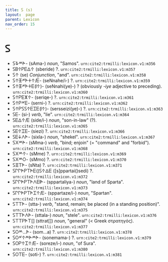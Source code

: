 ```yaml
---
title: 𐊖 (s)
layout:  page
parent: Lexicon
nav_order: 15
---
```




# 𐊖


- 𐊖𐊙𐊎𐊀- (sAma-) *noun*, "Samos". `urn:cite2:trmilli:lexicon.v1:m356`
- 𐊖𐊂𐊁𐊕𐊆𐊅𐊁 (sberide) ?. `urn:cite2:trmilli:lexicon.v1:m357`
- 𐊖𐊁 (se) *Conjunction*, "and". `urn:cite2:trmilli:lexicon.v1:m358`
- 𐊖𐊁𐊑𐊏𐊀𐊛𐊁/𐊆- (seNnahe/i-) ?. `urn:cite2:trmilli:lexicon.v1:m359`
- 𐊖𐊁𐊑𐊏𐊀𐊛𐊆(𐊊𐊁)- (seNnahi(ye)-) ? (obviously *-iye* adjective to preceding). `urn:cite2:trmilli:lexicon.v1:m360`
- 𐊖𐊁𐊕𐊆𐊌𐊁- (seriqe-) ?. `urn:cite2:trmilli:lexicon.v1:m361`
- 𐊖𐊁𐊕𐊏𐊆- (serni-) ?. `urn:cite2:trmilli:lexicon.v1:m362`
- 𐊖𐊁𐊕𐊖𐊖𐊁𐊆𐊈𐊆(𐊊𐊁)- (sersseizi(ye)-) ?. `urn:cite2:trmilli:lexicon.v1:m363`
- 𐊖𐊆- (si-) *verb*, "lie". `urn:cite2:trmilli:lexicon.v1:m364`
- 𐊖𐊆𐊅𐊁/𐊆 (side/i-) *noun*, "son-in-law" (?). `urn:cite2:trmilli:lexicon.v1:m365`
- 𐊖𐊆𐊁𐊈𐊆- (siezi) ?. `urn:cite2:trmilli:lexicon.v1:m366`
- 𐊖𐊆𐊜𐊍𐊀- (sixla-) *noun*, "shekel". `urn:cite2:trmilli:lexicon.v1:m367`
- 𐊖𐊐𐊎𐊀- (sMma-) *verb*, "bind; enjoin" (= "command" and "forbid"). `urn:cite2:trmilli:lexicon.v1:m368`
- 𐊖𐊐𐊎𐊁- (sMme) ?. `urn:cite2:trmilli:lexicon.v1:m369`
- 𐊖𐊐𐊎𐊒- (sMmo) ?. `urn:cite2:trmilli:lexicon.v1:m370`
- 𐊖𐊑𐊗𐊀- (sNta) ?. `urn:cite2:trmilli:lexicon.v1:m371`
- 𐊖𐊓𐊓𐊀𐊕𐊗𐊀𐊆()𐊖𐊁𐊅𐊆 ([s]ppartai()sedi) ?. `urn:cite2:trmilli:lexicon.v1:m372`
- 𐊖𐊓𐊓𐊀𐊕𐊗𐊀𐊍𐊆𐊊𐊀- (sppartaliya-) *noun*, "land of Sparta". `urn:cite2:trmilli:lexicon.v1:m373`
- 𐊖𐊓𐊓𐊀𐊕𐊗𐊀𐊈𐊁/𐊆- (sppartaze/i-) *noun*, "Spartan". `urn:cite2:trmilli:lexicon.v1:m374`
- 𐊖𐊗𐊗𐊀- (stta-) *verb*, "stand, remain; be placed (in a standing position)". `urn:cite2:trmilli:lexicon.v1:m375`
- 𐊖𐊗𐊗𐊀𐊍𐊀- (sttala-) *noun*, "stele". `urn:cite2:trmilli:lexicon.v1:m376`
- 𐊖𐊗𐊗𐊕𐊀𐊗[] (sttrat[]) *noun*, "general" (< Greek στρατηγός). `urn:cite2:trmilli:lexicon.v1:m377`
- 𐊖𐊒𐊎...𐊀- (som...a) ?. `urn:cite2:trmilli:lexicon.v1:m378`
- 𐊖𐊒𐊏𐊁𐊎𐊀𐊎𐊀- (sonemama-) ?. `urn:cite2:trmilli:lexicon.v1:m379`
- 𐊖𐊒𐊕𐊁𐊈𐊁/𐊆- (soreze/i-) *noun*, "of Sura". `urn:cite2:trmilli:lexicon.v1:m380`
- 𐊖𐊒𐊗𐊆- (soti-) ?. `urn:cite2:trmilli:lexicon.v1:m381`